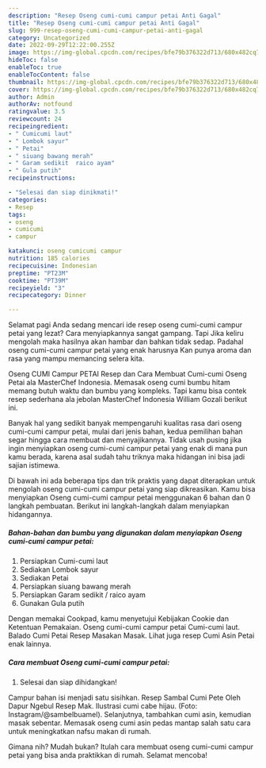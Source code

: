 ```yaml
---
description: "Resep Oseng cumi-cumi campur petai Anti Gagal"
title: "Resep Oseng cumi-cumi campur petai Anti Gagal"
slug: 999-resep-oseng-cumi-cumi-campur-petai-anti-gagal
category: Uncategorized
date: 2022-09-29T12:22:00.255Z
image: https://img-global.cpcdn.com/recipes/bfe79b376322d713/680x482cq70/oseng-cumi-cumi-campur-petai-foto-resep-utama.jpg
hideToc: false
enableToc: true
enableTocContent: false
thumbnail: https://img-global.cpcdn.com/recipes/bfe79b376322d713/680x482cq70/oseng-cumi-cumi-campur-petai-foto-resep-utama.jpg
cover: https://img-global.cpcdn.com/recipes/bfe79b376322d713/680x482cq70/oseng-cumi-cumi-campur-petai-foto-resep-utama.jpg
author: Admin
authorAv: notfound
ratingvalue: 3.5
reviewcount: 24
recipeingredient:
- " Cumicumi laut"
- " Lombok sayur"
- " Petai"
- " siuang bawang merah"
- " Garam sedikit  raico ayam"
- " Gula putih"
recipeinstructions:

- "Selesai dan siap dinikmati!"
categories:
- Resep
tags:
- oseng
- cumicumi
- campur

katakunci: oseng cumicumi campur 
nutrition: 185 calories
recipecuisine: Indonesian
preptime: "PT23M"
cooktime: "PT39M"
recipeyield: "3"
recipecategory: Dinner

---
```



Selamat pagi Anda sedang mencari ide resep oseng cumi-cumi campur petai yang lezat? Cara menyiapkannya sangat gampang. Tapi Jika keliru mengolah maka hasilnya akan hambar dan bahkan tidak sedap. Padahal oseng cumi-cumi campur petai yang enak harusnya Kan punya aroma dan rasa yang mampu memancing selera kita.


Oseng CUMI Campur PETAI Resep dan Cara Membuat Cumi-cumi Oseng Petai ala MasterChef Indonesia. Memasak oseng cumi bumbu hitam memang butuh waktu dan bumbu yang kompleks. Tapi kamu bisa contek resep sederhana ala jebolan MasterChef Indonesia William Gozali berikut ini.

Banyak hal yang sedikit banyak mempengaruhi kualitas rasa dari oseng cumi-cumi campur petai, mulai dari jenis bahan, kedua pemilihan bahan segar hingga cara membuat dan menyajikannya. Tidak usah pusing jika ingin menyiapkan oseng cumi-cumi campur petai yang enak di mana pun kamu berada, karena asal sudah tahu triknya maka hidangan ini bisa jadi sajian istimewa.


Di bawah ini ada beberapa tips dan trik praktis yang dapat diterapkan untuk mengolah oseng cumi-cumi campur petai yang siap dikreasikan. Kamu bisa menyiapkan Oseng cumi-cumi campur petai menggunakan 6 bahan dan 0 langkah pembuatan. Berikut ini langkah-langkah dalam menyiapkan hidangannya.

<!--inarticleads1-->

##### Bahan-bahan dan bumbu yang digunakan dalam menyiapkan Oseng cumi-cumi campur petai:

1. Persiapkan  Cumi-cumi laut
1. Sediakan  Lombok sayur
1. Sediakan  Petai
1. Persiapkan  siuang bawang merah
1. Persiapkan  Garam sedikit / raico ayam
1. Gunakan  Gula putih


Dengan memakai Cookpad, kamu menyetujui Kebijakan Cookie dan Ketentuan Pemakaian. Oseng cumi-cumi campur petai Cumi-cumi laut. Balado Cumi Petai Resep Masakan Masak. Lihat juga resep Cumi Asin Petai enak lainnya. 

<!--inarticleads2-->

##### Cara membuat Oseng cumi-cumi campur petai:


1. Selesai dan siap dihidangkan!

Campur bahan isi menjadi satu sisihkan. Resep Sambal Cumi Pete Oleh Dapur Ngebul Resep Mak. Ilustrasi cumi cabe hijau. (Foto: Instagram/@sambelbuamel). Selanjutnya, tambahkan cumi asin, kemudian masak sebentar. Memasak oseng cumi asin pedas mantap salah satu cara untuk meningkatkan nafsu makan di rumah. 

Gimana nih? Mudah bukan? Itulah cara membuat oseng cumi-cumi campur petai yang bisa anda praktikkan di rumah. Selamat mencoba!
